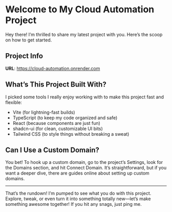 # Welcome to My Cloud Automation Project

Hey there! I’m thrilled to share my latest project with you. Here’s the scoop on how to get started.

## Project Info

**URL**: https://cloud-automation.onrender.com



## What’s This Project Built With?

I picked some tools I really enjoy working with to make this project fast and flexible:
- Vite (for lightning-fast builds)
- TypeScript (to keep my code organized and safe)
- React (because components are just fun)
- shadcn-ui (for clean, customizable UI bits)
- Tailwind CSS (to style things without breaking a sweat)


## Can I Use a Custom Domain?

You bet! To hook up a custom domain, go to the project’s Settings, look for the Domains section, and hit Connect Domain. It’s straightforward, but if you want a deeper dive, there are guides online about setting up custom domains.

---

That’s the rundown! I’m pumped to see what you do with this project. Explore, tweak, or even turn it into something totally new—let’s make something awesome together! If you hit any snags, just ping me.
